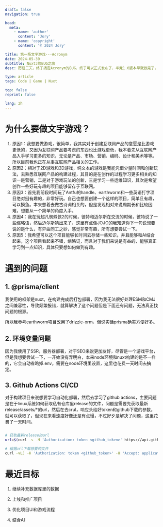 ```yaml
---
draft: false
navigation: true

head:
  meta:
    - name: 'author'
      content: 'Jory'
    - name: 'copyright'
      content: '© 2024 Jory'

title: 第一场文字游戏---Acronym
date: 2024-05-30
subtitle: Nuxt3修BUG之旅
desc: 历经三天，终于搞定Acronym的BUG，终于可以正式发布了，毕竟1.0版本早就做完了，就是其中关于后端数据库ORM在部署完之后有一大堆的兼容问题，给我碰上了，我本着考了多个开源项目的想法不翻车，但还是熬了几天。早有听闻vite在部署后之前和之后的区别属于是网恋和面基了。

type: article
tags: Code | Game | Nuxt

top: false
reprint: false

lang: zh
---
```


# 为什么要做文字游戏？

1. 原因1：我想要做游戏，很简单，我其实对于创建互联网产品的意愿是比游戏更低的，又因为互联网产品要考虑的东西也比游戏更低，我本着先从互联网产品入手学习更多的知识，无论是产品、市场、营销、编码、设计和美术等等。所以目前我也正在从事互联网产品相关的工作。
2. 原因2：相对于2D游戏和3D游戏，纯文本的游戏是我能凭借少量时间和创新玩法，去熟悉互联网产品的构建过程，其目的是在创作的过程学习更多相关的知识一是营销，二是对于游戏玩法的创新，三是学习一些运维知识，其次是希望创作一些好玩有趣的项目能够留存于互联网。
3. 原因3：首先我前段时间玩了Antfu的handle、earthworm和一些英语打字项目绝对挺有趣的，非常好玩。自己也想要创建一个这样的项目，简单且有趣，可以摸鱼。本来想着去做古诗词相关的，但是发现相对来说周期长和比较困难，想要从一个简单的角度入手。
4. 原因4：我在玩超凡蜘蛛侠2的时候，彼特和迈尔斯在交流的时候，彼特说了一些缩略语，然后迈尔斯猜出来了，这里有点像JOJO的我知道你下一句说想要说的是什么，有异曲同工之妙，感觉非常有趣，所有想要尝试一下。
5. 原因5：我希望可以这个项目能够长时间去存储一些知识，并且能够和AI结合起来，这个项目看起来不错，缩略词，而且对于我们来说是有益的，能够真正学习到一点知识，具体只要想如何做到有趣。

# 遇到的问题

## 1. @prisma/client

我使用的框架是nuxt，在构建完成后打包部署，因为我无法很好处理ESM和CMJ之间兼容性，导致频繁报错，就算解决了这个问题但是下面还有问题，无法真正找问题的根源。

所以我参考earthworm项目改用了drizzle-orm，但说实话prisma确实方便好多。

## 2. 环境变量问题

因为我使用了SSR，服务器部署，对于SEO来说更加友好，尽管是一个游戏平台，但是我想要尝试一下，一开始没有弄明白，本来node环境和nuxt构建的是不一样的，它会自动省略掉.env，需要在node环境里设置，这里也花费一天时间去搞定。

## 3. Github Actions CI/CD

对于构建项目来说想要学习自动化部署，然后去学习了github actions，主要问题是在于linux系统如何获取私有仓库里release的文件，问题是需要先获取最新release/assets/*的url，然后在去crul，响应头给好token和github下载的参数，就可以获取了，但现在来看速度好像还是有点慢，不过好歹是解决了问题，这里花费了一天时间。

```bash

# 获取最新release的url
url=$(curl -s -H 'Authorization: token <github_token>' https://api.github.com/repos/JoryJoestar/blog-build/releases/latest | jq -r '.assets[0].url')

# 根据url下载想要的文件
curl -vLJ -H 'Authorization: token <github_token>' -H 'Accept: application/octet-stream' "$url" --output release.tgz

```

# 最近目标

1. 继续补充数据库里的数据

2. 上线和推广项目

3. 优化项目UI和游戏流程

4. 结合AI
